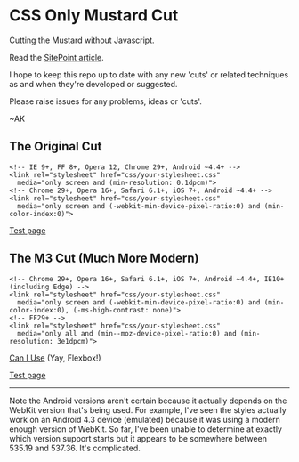 CSS Only Mustard Cut
====================

Cutting the Mustard without Javascript.

Read the [SitePoint article](http://www.sitepoint.com/cutting-the-mustard-with-css-media-queries/).

I hope to keep this repo up to date with any new 'cuts' or related techniques as and when they're developed or suggested.

Please raise issues for any problems, ideas or 'cuts'.

~AK


The Original Cut
----------------
~~~
<!-- IE 9+, FF 8+, Opera 12, Chrome 29+, Android ~4.4+ -->
<link rel="stylesheet" href="css/your-stylesheet.css"
  media="only screen and (min-resolution: 0.1dpcm)">
<!-- Chrome 29+, Opera 16+, Safari 6.1+, iOS 7+, Android ~4.4+ -->
<link rel="stylesheet" href="css/your-stylesheet.css"
  media="only screen and (-webkit-min-device-pixel-ratio:0) and (min-color-index:0)">
~~~

[Test page](http://fall-back.github.io/test/support.html)

The M3 Cut (Much More Modern)
-----------------------------

~~~
<!-- Chrome 29+, Opera 16+, Safari 6.1+, iOS 7+, Android ~4.4+, IE10+ (including Edge) -->
<link rel="stylesheet" href="css/your-stylesheet.css"
  media="only screen and (-webkit-min-device-pixel-ratio:0) and (min-color-index:0), (-ms-high-contrast: none)">
<!-- FF29+ -->
<link rel="stylesheet" href="css/your-stylesheet.css"
  media="only all and (min--moz-device-pixel-ratio:0) and (min-resolution: 3e1dpcm)">
~~~

[Can I Use](http://caniuse.com/#compare=ie+10,firefox+29,chrome+29,safari+6.1,opera+16,ios_saf+7.0-7.1,android+4.4) (Yay, Flexbox!)

[Test page](http://fall-back.github.io/test/support-m3.html)

---

Note the Android versions aren't certain because it actually depends on the WebKit version that's being used. For example, I've seen the styles actually work on an Android 4.3 device (emulated) because it was using a modern enough version of WebKit. So far, I've been unable to determine at exactly which version support starts but it appears to be somewhere between 535.19 and 537.36. It's complicated.

